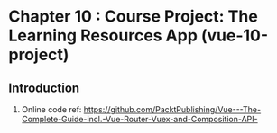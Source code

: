 # Chapter 10 : Course Project: The Learning Resources App (vue-10-project)

## Introduction

1. Online code ref: <https://github.com/PacktPublishing/Vue---The-Complete-Guide-incl.-Vue-Router-Vuex-and-Composition-API->
